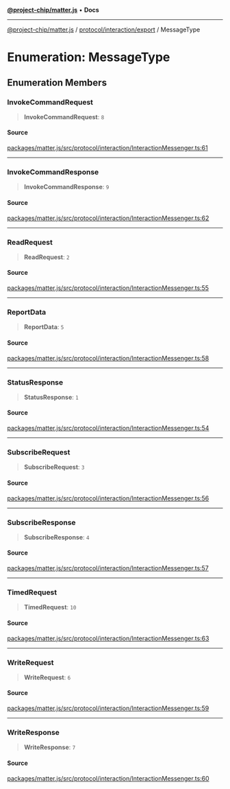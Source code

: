[**@project-chip/matter.js**](../../../../README.md) • **Docs**

***

[@project-chip/matter.js](../../../../modules.md) / [protocol/interaction/export](../README.md) / MessageType

# Enumeration: MessageType

## Enumeration Members

### InvokeCommandRequest

> **InvokeCommandRequest**: `8`

#### Source

[packages/matter.js/src/protocol/interaction/InteractionMessenger.ts:61](https://github.com/project-chip/matter.js/blob/7a8cbb56b87d4ccf34bec5a9a95ab40a1711324f/packages/matter.js/src/protocol/interaction/InteractionMessenger.ts#L61)

***

### InvokeCommandResponse

> **InvokeCommandResponse**: `9`

#### Source

[packages/matter.js/src/protocol/interaction/InteractionMessenger.ts:62](https://github.com/project-chip/matter.js/blob/7a8cbb56b87d4ccf34bec5a9a95ab40a1711324f/packages/matter.js/src/protocol/interaction/InteractionMessenger.ts#L62)

***

### ReadRequest

> **ReadRequest**: `2`

#### Source

[packages/matter.js/src/protocol/interaction/InteractionMessenger.ts:55](https://github.com/project-chip/matter.js/blob/7a8cbb56b87d4ccf34bec5a9a95ab40a1711324f/packages/matter.js/src/protocol/interaction/InteractionMessenger.ts#L55)

***

### ReportData

> **ReportData**: `5`

#### Source

[packages/matter.js/src/protocol/interaction/InteractionMessenger.ts:58](https://github.com/project-chip/matter.js/blob/7a8cbb56b87d4ccf34bec5a9a95ab40a1711324f/packages/matter.js/src/protocol/interaction/InteractionMessenger.ts#L58)

***

### StatusResponse

> **StatusResponse**: `1`

#### Source

[packages/matter.js/src/protocol/interaction/InteractionMessenger.ts:54](https://github.com/project-chip/matter.js/blob/7a8cbb56b87d4ccf34bec5a9a95ab40a1711324f/packages/matter.js/src/protocol/interaction/InteractionMessenger.ts#L54)

***

### SubscribeRequest

> **SubscribeRequest**: `3`

#### Source

[packages/matter.js/src/protocol/interaction/InteractionMessenger.ts:56](https://github.com/project-chip/matter.js/blob/7a8cbb56b87d4ccf34bec5a9a95ab40a1711324f/packages/matter.js/src/protocol/interaction/InteractionMessenger.ts#L56)

***

### SubscribeResponse

> **SubscribeResponse**: `4`

#### Source

[packages/matter.js/src/protocol/interaction/InteractionMessenger.ts:57](https://github.com/project-chip/matter.js/blob/7a8cbb56b87d4ccf34bec5a9a95ab40a1711324f/packages/matter.js/src/protocol/interaction/InteractionMessenger.ts#L57)

***

### TimedRequest

> **TimedRequest**: `10`

#### Source

[packages/matter.js/src/protocol/interaction/InteractionMessenger.ts:63](https://github.com/project-chip/matter.js/blob/7a8cbb56b87d4ccf34bec5a9a95ab40a1711324f/packages/matter.js/src/protocol/interaction/InteractionMessenger.ts#L63)

***

### WriteRequest

> **WriteRequest**: `6`

#### Source

[packages/matter.js/src/protocol/interaction/InteractionMessenger.ts:59](https://github.com/project-chip/matter.js/blob/7a8cbb56b87d4ccf34bec5a9a95ab40a1711324f/packages/matter.js/src/protocol/interaction/InteractionMessenger.ts#L59)

***

### WriteResponse

> **WriteResponse**: `7`

#### Source

[packages/matter.js/src/protocol/interaction/InteractionMessenger.ts:60](https://github.com/project-chip/matter.js/blob/7a8cbb56b87d4ccf34bec5a9a95ab40a1711324f/packages/matter.js/src/protocol/interaction/InteractionMessenger.ts#L60)
